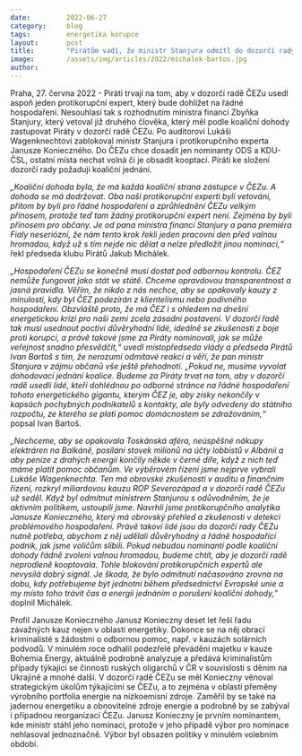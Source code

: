 ```yaml
---
date:         2022-06-27
category:     blog
tags:         energetika korupce
layout:       post
title:        "Pirátům vadí, že ministr Stanjura odmítl do dozorčí rady ČEZ protikorupční experty "
image:        /assets/img/articles/2022/michalek-bartos.jpg
author:       
---
```



Praha, 27. června 2022 - Piráti trvají na tom, aby v dozorčí radě ČEZu usedl aspoň jeden protikorupční expert, který bude dohlížet na řádné hospodaření. Nesouhlasí tak s rozhodnutím ministra financí Zbyňka Stanjury, který vetoval již druhého člověka, který měl podle koaliční dohody zastupovat Piráty v dozorčí radě ČEZu. Po auditorovi Lukáši Wagenknechtovi zablokoval ministr Stanjura i protikorupčního experta Janusze Konieczného. Do ČEZu chce dosadit jen nominanty ODS a KDU-ČSL, ostatní místa nechat volná či je obsadit kooptací. Piráti ke složení dozorčí rady požadují koaliční jednání. 

*„Koaliční dohoda byla, že má každá koaliční strana zástupce v ČEZu. A dohoda se má dodržovat. Oba naši protikorupční experti byli vetováni, přitom by byli pro řádné hospodaření a zprůhlednění ČEZu velkým přínosem, protože teď tam žádný protikorupční expert není. Zejména by byli přínosem pro občany. Je od pana ministra financí Stanjury a pana premiéra Fialy neseriózní, že nám tento krok řekli jeden pracovní den před valnou hromadou, když už s tím nejde nic dělat a nelze předložit jinou nominaci,“* řekl předseda klubu Pirátů Jakub Michálek.

*„Hospodaření ČEZu se konečně musí dostat pod odbornou kontrolu. ČEZ nemůže fungovat jako stát ve státě. Chceme opravdovou transparentnost a jasná pravidla. Věřím, že nikdo z nás nechce, aby se opakovaly kauzy z minulosti, kdy byl ČEZ podezírán z klientelismu nebo podivného hospodaření. Obzvláště proto, že má ČEZ i s ohledem na dnešní energetickou krizi pro naši zemi zcela zásadní postavení. V dozorčí řadě tak musí usednout poctiví důvěryhodní lidé, ideálně se zkušeností z boje proti korupci, a právě takové jsme za Piráty nominovali, jak se může veřejnost snadno přesvědčit,“ uvedl místopředseda vlády a předseda Pirátů Ivan Bartoš s tím, že nerozumí odmítavé reakci a věří, že pan ministr Stanjura v zájmu občanů vše ještě přehodnotí. „Pokud ne, musíme vyvolat dohodovací jednání koalice. Budeme za Piráty trvat na tom, aby v dozorčí radě usedli lidé, kteří dohlédnou po odborné stránce na řádné hospodaření tohoto energetického gigantu, kterým ČEZ je, aby zisky nekončily v kapsách pochybných podnikatelů s kontakty, ale byly odvedeny do státního rozpočtu, ze kterého se platí pomoc domácnostem se zdražováním,“* popsal Ivan Bartoš.

*„Nechceme, aby se opakovala Toskánská aféra, neúspěšné nákupy elektráren na Balkáně, posílání stovek milionů na účty lobbistů v Albánii a aby peníze z drahých energií končily někde v černé díře, když z nich teď máme platit pomoc občanům. Ve výběrovém řízení jsme nejprve vybrali Lukáše Wagenknechta. Ten má obrovské zkušenosti v auditu a finančním řízení, rozkryl miliardovou kauzu ROP Severozápad a v dozorčí radě ČEZu už seděl. Když byl odmítnut ministrem Stanjurou s odůvodněním, že je aktivním politikem, ustoupili jsme. Navrhli jsme protikorupčního analytika Janusze Konieczného, který má obrovský přehled a zkušenosti v detekci problémového hospodaření. Právě takoví lidé jsou do dozorčí rady ČEZu nutně potřeba, abychom z něj udělali důvěryhodný a řádně hospodařící podnik, jak jsme voličům slíbili. Pokud nebudou nominanti podle koaliční dohody řádně zvoleni valnou hromadou, budeme chtít, aby je dozorčí radě neprodleně kooptovala. Tohle blokování protikorupčních expertů ale nevysílá dobrý signál. Je škoda, že bylo odmítnutí načasováno zrovna na dobu, kdy potřebujeme být jednotní během předsednictví Evropské unie a my místo toho trávit čas a energii jednáním o porušení koaliční dohody,”* doplnil Michálek.

Profil Janusze Konieczného
Janusz Konieczny deset let řeší řadu závažných kauz nejen v oblasti energetiky. Dokonce se na něj obrací kriminalisté s žádostmi o odbornou pomoc, např. v kauzách solárních podvodů. V minulém roce odhalil podezřelé převádění majetku v kauze Bohemia Energy, aktuálně podrobně analyzuje a předává kriminalistům případy týkající se činnosti ruských oligarchů v ČR v souvislosti s děním na Ukrajině a mnohé další. V dozorčí radě ČEZu se měl Konieczny věnoval strategickým úkolům týkajícími se ČEZu, a to zejména v oblasti přeměny výrobního portfolia energie na nízkoemisní zdroje. Zaměřil by se také na jadernou energetiku a obnovitelné zdroje energie a podrobně by se zabýval i případnou reorganizací ČEZu. Janusz Konieczny je prvním nominantem, kde ministr stáhl jeho nominaci, protože v jeho případě výbor pro nominace nehlasoval jednoznačně. Výbor byl obsazen politiky v minulém volebním období. 
